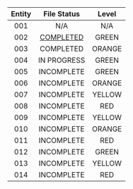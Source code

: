 | Entity        | File Status   | Level  |
|:-------------:|:-------------:|:------:|
| 001           | N/A           | N/A    |
| 002           | [COMPLETED](https://github.com/MrPotatoManLol/EARC-Stuff/blob/b19982af26abf52cf28574be94c719197c1b4ac2/General%20Information/Entities/Green/002.md)     | GREEN  |
| 003           | COMPLETED     | ORANGE |
| 004           | IN PROGRESS   | GREEN  |
| 005           | INCOMPLETE    | GREEN  |
| 006           | INCOMPLETE    | ORANGE |
| 007           | INCOMPLETE    | YELLOW |
| 008           | INCOMPLETE    | RED    |
| 009           | INCOMPLETE    | YELLOW |
| 010           | INCOMPLETE    | ORANGE |
| 011           | INCOMPLETE    | RED    |
| 012           | INCOMPLETE    | GREEN  |
| 013           | INCOMPLETE    | YELLOW |
| 014           | INCOMPLETE    | RED    |